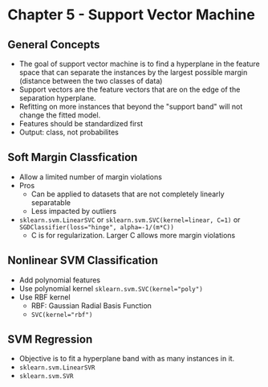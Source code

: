 # Chapter 5 - Support Vector Machine

## General Concepts
- The goal of support vector machine is to find a hyperplane in the feature space that can separate the instances by the largest possible margin (distance between the two classes of data)
- Support vectors are the feature vectors that are on the edge of the separation hyperplane.
- Refitting on more instances that beyond the "support band" will not change the fitted model.
- Features should be standardized first
- Output: class, not probabilites

## Soft Margin Classfication
- Allow a limited number of margin violations
- Pros
    - Can be applied to datasets that are not completely linearly separatable
    - Less impacted by outliers
- `sklearn.svm.LinearSVC` or `sklearn.svm.SVC(kernel=linear, C=1)` or `SGDClassifier(loss="hinge", alpha=-1/(m*C))`
    - C is for regularization. Larger C allows more margin violations

## Nonlinear SVM Classification
- Add polynomial features
- Use polynomial kernel `sklearn.svm.SVC(kernel="poly")`
- Use RBF kernel
    - RBF: Gaussian Radial Basis Function
    - `SVC(kernel="rbf")`

## SVM Regression
- Objective is to fit a hyperplane band with as many instances in it.
- `sklearn.svm.LinearSVR`
- `sklearn.svm.SVR`
